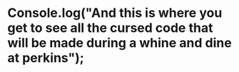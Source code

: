 # Console.log("And this is where you get to see all the cursed code that will be made during a whine and dine at perkins");
